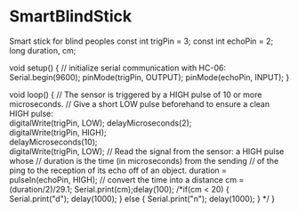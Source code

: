 # SmartBlindStick
Smart stick for blind peoples
const int trigPin = 3; const int echoPin = 2; long duration, cm;

void setup() {
  // initialize serial communication with HC-06:
  Serial.begin(9600);  pinMode(trigPin, OUTPUT);  pinMode(echoPin, INPUT);
}

void loop()
{
  // The sensor is triggered by a HIGH pulse of 10 or more microseconds. // Give a short LOW pulse beforehand to ensure a clean HIGH pulse:  
  digitalWrite(trigPin, LOW); 
  delayMicroseconds(2);  
  digitalWrite(trigPin, HIGH);  
  delayMicroseconds(10);  
  digitalWrite(trigPin, LOW);
  // Read the signal from the sensor: a HIGH pulse whose  // duration is the time (in microseconds) from the sending  // of the ping to the reception of its echo off of an object.
  duration = pulseIn(echoPin, HIGH);
  // convert the time into a distance
  cm = (duration/2)/29.1;
  Serial.print(cm);delay(100);
  /*if(cm < 20)
  {
    Serial.print("d"); delay(1000);
  }
  else
  {
    Serial.print("n"); delay(1000);
  } */ 
}
